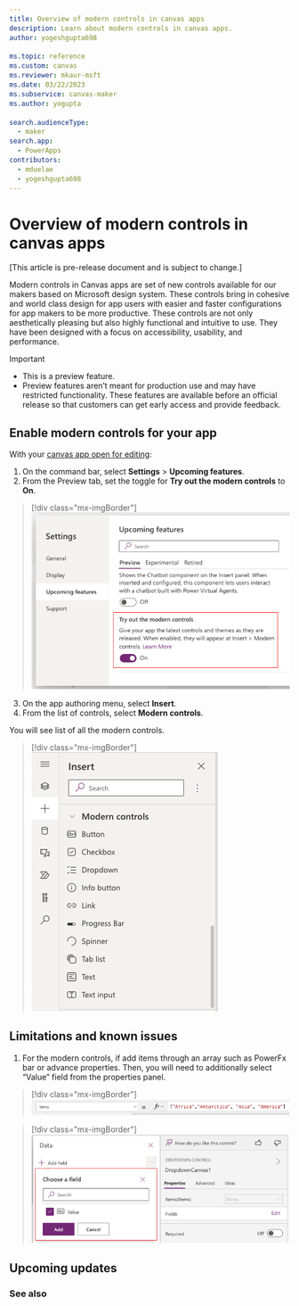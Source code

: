 ```yaml
---
title: Overview of modern controls in canvas apps
description: Learn about modern controls in canvas apps.
author: yogeshgupta698

ms.topic: reference
ms.custom: canvas
ms.reviewer: mkaur-msft
ms.date: 03/22/2023
ms.subservice: canvas-maker
ms.author: yogupta

search.audienceType:
  - maker
search.app:
  - PowerApps
contributors:
  - mduelae
  - yogeshgupta698
---
```


# Overview of modern controls in canvas apps

[This article is pre-release document and is subject to change.]

Modern controls in Canvas apps are set of new controls available for our makers based on Microsoft design system. These controls bring in cohesive and world class design for app users with easier and faster configurations for app makers to be more productive. These controls are not only aesthetically pleasing but also highly functional and intuitive to use. They have been designed with a focus on accessibility, usability, and performance.

> [!IMPORTANT]
> - This is a preview feature.
> - Preview features aren’t meant for production use and may have restricted functionality. These features are available before an official release so that customers can get early access and provide feedback.


## Enable modern controls for your app
With your [canvas app open for editing](../../edit-app.md):
1.	On the command bar, select **Settings** > **Upcoming features**.
2.	From the Preview tab, set the toggle for **Try out the modern controls** to **On**.

 > [!div class="mx-imgBorder"]
   > ![Turn on modern controls](media/settings-panel.png)

3.	On the app authoring menu, select **Insert**.
4.	From the list of controls, select **Modern controls**.

You will see list of all the modern controls.

 > [!div class="mx-imgBorder"]
   > ![List of modern controls](media/modern-controls-list.png)


## Limitations and known issues

1. For the modern controls, if add items through an array such as PowerFx bar or advance properties. Then, you will need to additionally select “Value” field from the properties panel.

> [!div class="mx-imgBorder"]
   > ![List in items](media/array-list.png)

> [!div class="mx-imgBorder"]
   > ![Enable value field](media/select-value-field.png)



## Upcoming updates


### See also





